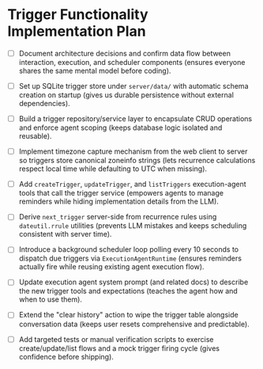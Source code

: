 # Trigger Functionality Implementation Plan

- [ ] Document architecture decisions and confirm data flow between interaction, execution, and scheduler components (ensures everyone shares the same mental model before coding).
- [ ] Set up SQLite trigger store under `server/data/` with automatic schema creation on startup (gives us durable persistence without external dependencies).
- [ ] Build a trigger repository/service layer to encapsulate CRUD operations and enforce agent scoping (keeps database logic isolated and reusable).
- [ ] Implement timezone capture mechanism from the web client to server so triggers store canonical zoneinfo strings (lets recurrence calculations respect local time while defaulting to UTC when missing).
- [ ] Add `createTrigger`, `updateTrigger`, and `listTriggers` execution-agent tools that call the trigger service (empowers agents to manage reminders while hiding implementation details from the LLM).
- [ ] Derive `next_trigger` server-side from recurrence rules using `dateutil.rrule` utilities (prevents LLM mistakes and keeps scheduling consistent with server time).
- [ ] Introduce a background scheduler loop polling every 10 seconds to dispatch due triggers via `ExecutionAgentRuntime` (ensures reminders actually fire while reusing existing agent execution flow).
- [ ] Update execution agent system prompt (and related docs) to describe the new trigger tools and expectations (teaches the agent how and when to use them).
- [ ] Extend the "clear history" action to wipe the trigger table alongside conversation data (keeps user resets comprehensive and predictable).
- [ ] Add targeted tests or manual verification scripts to exercise create/update/list flows and a mock trigger firing cycle (gives confidence before shipping).

